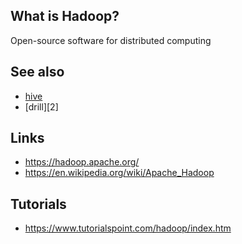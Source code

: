## What is Hadoop?
Open-source software for distributed computing

## See also
- [hive][1]
- [drill][2]

## Links
- https://hadoop.apache.org/
- https://en.wikipedia.org/wiki/Apache_Hadoop

## Tutorials
- https://www.tutorialspoint.com/hadoop/index.htm

<!-- Embedded links -->
[1]: https://github.com/nchristie/general_notes/blob/master/hive.md
